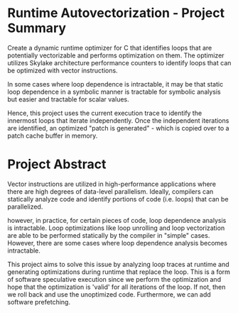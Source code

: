 # Runtime Autovectorization - Project Summary 
Create a dynamic runtime optimizer for C that identifies loops that are potentially vectorizable and performs optimization on them. The optimizer utilizes Skylake architecture performance counters to identify loops that can be optimized with vector instructions. 

In some cases where loop dependence is intractable, it may be that static loop dependence in a symbolic manner is tractable for symbolic analysis but easier and tractable for scalar values.

Hence, this project uses the current execution trace to identify the innermost loops that iterate independently. Once the independent iterations are identified, an optimized "patch is generated" - which is copied over to a patch cache buffer in memory. 

# Project Abstract
Vector instructions are utilized in high-performance applications where there are high degrees of data-level parallelism. Ideally, compilers can statically analyze code and identify portions of code (i.e. loops) that can be parallelized.

however, in practice, for certain pieces of code, loop dependence analysis is intractable. Loop optimizations like loop unrolling and loop vectorization are able to be performed statically by the compiler in "simple" cases. However, there are some cases where loop dependence analysis becomes intractable. 

This project aims to solve this issue by analyzing loop traces at runtime and generating optimizations during runtime that replace the loop. This is a form of software speculative execution since we perform the optimization and hope that the optimization is 'valid' for all iterations of the loop. If not, then we roll back and use the unoptimized code. Furthermore, we can add software prefetching.